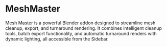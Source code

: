 # MeshMaster
Mesh Master is a powerful Blender addon designed to streamline mesh cleanup, export, and turnaround rendering. It combines intelligent cleanup tools, batch export functionality, and automatic turnaround renders with dynamic lighting, all accessible from the Sidebar.
